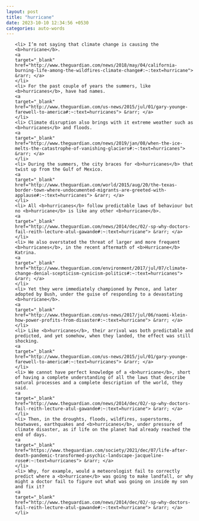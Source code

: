 ```yaml
---
layout: post
title: "hurricane"
date: 2023-10-10 12:34:56 +0530
categories: auto-words
---
```

<ol>

    <li> I’m not saying that climate change is causing the <b>hurricane</b>.
    <a 
    target="_blank" 
    href="http://www.theguardian.com/news/2018/may/04/california-burning-life-among-the-wildfires-climate-change#:~:text=hurricane"> &rarr; </a>
    </li>
    <li> For the past couple of years the summers, like <b>hurricanes</b>, have had names.
    <a 
    target="_blank" 
    href="http://www.theguardian.com/us-news/2015/jul/01/gary-younge-farewell-to-america#:~:text=hurricanes"> &rarr; </a>
    </li>
    <li> Climate disruption also brings with it extreme weather such as <b>hurricanes</b> and floods.
    <a 
    target="_blank" 
    href="http://www.theguardian.com/news/2019/jan/08/when-the-ice-melts-the-catastrophe-of-vanishing-glaciers#:~:text=hurricanes"> &rarr; </a>
    </li>
    <li> During the summers, the city braces for <b>hurricanes</b> that twist up from the Gulf of Mexico.
    <a 
    target="_blank" 
    href="http://www.theguardian.com/world/2015/aug/20/the-texas-border-town-where-undocumented-migrants-are-greeted-with-applause#:~:text=hurricanes"> &rarr; </a>
    </li>
    <li> All <b>hurricanes</b> follow predictable laws of behaviour but no <b>hurricane</b> is like any other <b>hurricane</b>.
    <a 
    target="_blank" 
    href="http://www.theguardian.com/news/2014/dec/02/-sp-why-doctors-fail-reith-lecture-atul-gawande#:~:text=hurricane"> &rarr; </a>
    </li>
    <li> He also overstated the threat of larger and more frequent <b>hurricanes</b>, in the recent aftermath of <b>Hurricane</b> Katrina.
    <a 
    target="_blank" 
    href="http://www.theguardian.com/environment/2017/jul/07/climate-change-denial-scepticism-cynicism-politics#:~:text=hurricanes"> &rarr; </a>
    </li>
    <li> Yet they were immediately championed by Pence, and later adopted by Bush, under the guise of responding to a devastating <b>hurricane</b>.
    <a 
    target="_blank" 
    href="http://www.theguardian.com/us-news/2017/jul/06/naomi-klein-how-power-profits-from-disaster#:~:text=hurricane"> &rarr; </a>
    </li>
    <li> Like <b>hurricanes</b>, their arrival was both predictable and predicted, and yet somehow, when they landed, the effect was still shocking.
    <a 
    target="_blank" 
    href="http://www.theguardian.com/us-news/2015/jul/01/gary-younge-farewell-to-america#:~:text=hurricanes"> &rarr; </a>
    </li>
    <li> We cannot have perfect knowledge of a <b>hurricane</b>, short of having a complete understanding of all the laws that describe natural processes and a complete description of the world, they said.
    <a 
    target="_blank" 
    href="http://www.theguardian.com/news/2014/dec/02/-sp-why-doctors-fail-reith-lecture-atul-gawande#:~:text=hurricane"> &rarr; </a>
    </li>
    <li> Then, in the droughts, floods, wildfires, superstorms, heatwaves, earthquakes and <b>hurricanes</b>, under pressure of climate disaster, as if life on the planet had already reached the end of days.
    <a 
    target="_blank" 
    href="https://www.theguardian.com/society/2021/dec/07/life-after-death-pandemic-transformed-psychic-landscape-jacqueline-rose#:~:text=hurricanes"> &rarr; </a>
    </li>
    <li> Why, for example, would a meteorologist fail to correctly predict where a <b>hurricane</b> was going to make landfall, or why might a doctor fail to figure out what was going on inside my son and fix it?
    <a 
    target="_blank" 
    href="http://www.theguardian.com/news/2014/dec/02/-sp-why-doctors-fail-reith-lecture-atul-gawande#:~:text=hurricane"> &rarr; </a>
    </li>